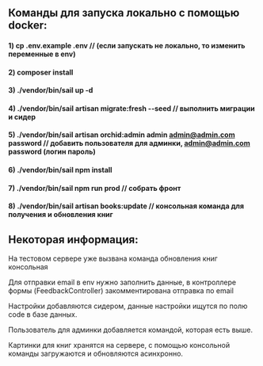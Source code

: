 ## Команды для запуска локально с помощью docker:

#### 1) cp .env.example .env  // (если запускать не локально, то изменить переменные в env)


#### 2) composer install


#### 3) ./vendor/bin/sail up -d


#### 4) ./vendor/bin/sail artisan migrate:fresh --seed  // выполнить миграции и сидер


#### 5) ./vendor/bin/sail artisan orchid:admin admin admin@admin.com password  // добавить пользователя для админки, admin@admin.com password (логин пароль)


#### 6) ./vendor/bin/sail npm install


#### 7) ./vendor/bin/sail npm run prod  // собрать фронт


#### 8) ./vendor/bin/sail artisan books:update  // консольная команда для получения и обновления книг

## Некоторая информация:

На тестовом сервере уже вызвана команда обновления книг консольная

Для отправки email в env нужно заполнить данные, в контроллере формы (FeedbackController) закомментирована отправка по email

Настройки добавляются сидером, данные настройки ищутся по полю code в базе данных.

Пользователь для админки добавляется командой, которая есть выше.

Картинки для книг хранятся на сервере, с помощью консольной команды загружаются и обновляются асинхронно.
